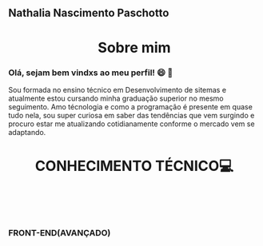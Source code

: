 Nathalia Nascimento Paschotto
-----
<h1 align="center">Sobre mim</h1>



<h3 color = "red">Olá, sejam bem vindxs ao meu perfil! 😄 🚀  </h3>

Sou formada no ensino técnico em Desenvolvimento de sitemas e atualmente estou cursando minha graduação superior no mesmo seguimento.
Amo técnologia e como a programação é presente em quase tudo nela, sou super curiosa em saber das tendências que vem surgindo e procuro estar me atualizando cotidianamente conforme o mercado vem se adaptando.

<H1 align="center">CONHECIMENTO TÉCNICO💻 <H1><br>

### FRONT-END(AVANÇADO)

<BR>



